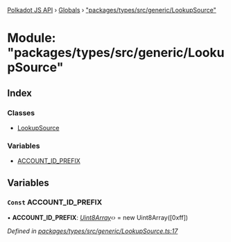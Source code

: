 [Polkadot JS API](../README.md) › [Globals](../globals.md) › ["packages/types/src/generic/LookupSource"](_packages_types_src_generic_lookupsource_.md)

# Module: "packages/types/src/generic/LookupSource"

## Index

### Classes

* [LookupSource](../classes/_packages_types_src_generic_lookupsource_.lookupsource.md)

### Variables

* [ACCOUNT_ID_PREFIX](_packages_types_src_generic_lookupsource_.md#const-account_id_prefix)

## Variables

### `Const` ACCOUNT_ID_PREFIX

• **ACCOUNT_ID_PREFIX**: *[Uint8Array](../classes/_packages_types_src_codec_raw_.raw.md#static-uint8array)‹›* = new Uint8Array([0xff])

*Defined in [packages/types/src/generic/LookupSource.ts:17](https://github.com/polkadot-js/api/blob/6e6fa4a97c/packages/types/src/generic/LookupSource.ts#L17)*
